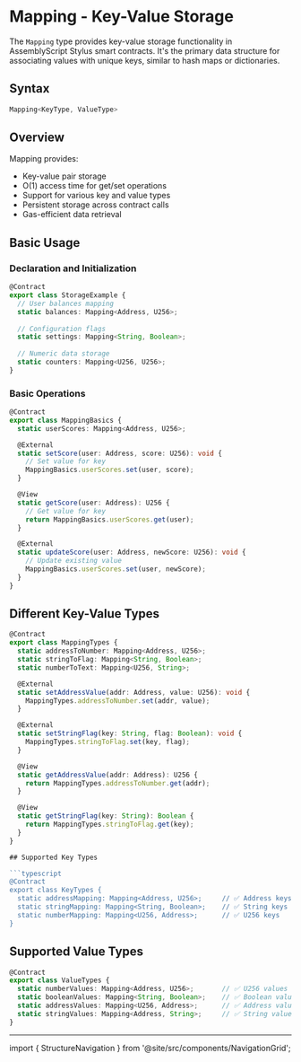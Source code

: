 # Mapping - Key-Value Storage

The `Mapping` type provides key-value storage functionality in AssemblyScript Stylus smart contracts. It's the primary data structure for associating values with unique keys, similar to hash maps or dictionaries.

## Syntax

```typescript
Mapping<KeyType, ValueType>
```

## Overview

Mapping provides:
- Key-value pair storage
- O(1) access time for get/set operations
- Support for various key and value types
- Persistent storage across contract calls
- Gas-efficient data retrieval

## Basic Usage

### Declaration and Initialization

```typescript
@Contract
export class StorageExample {
  // User balances mapping
  static balances: Mapping<Address, U256>;
  
  // Configuration flags
  static settings: Mapping<String, Boolean>;
  
  // Numeric data storage
  static counters: Mapping<U256, U256>;
}
```

### Basic Operations

```typescript
@Contract
export class MappingBasics {
  static userScores: Mapping<Address, U256>;

  @External
  static setScore(user: Address, score: U256): void {
    // Set value for key
    MappingBasics.userScores.set(user, score);
  }

  @View
  static getScore(user: Address): U256 {
    // Get value for key
    return MappingBasics.userScores.get(user);
  }

  @External
  static updateScore(user: Address, newScore: U256): void {
    // Update existing value
    MappingBasics.userScores.set(user, newScore);
  }
}
```

## Different Key-Value Types

```typescript
@Contract
export class MappingTypes {
  static addressToNumber: Mapping<Address, U256>;
  static stringToFlag: Mapping<String, Boolean>;
  static numberToText: Mapping<U256, String>;

  @External
  static setAddressValue(addr: Address, value: U256): void {
    MappingTypes.addressToNumber.set(addr, value);
  }

  @External
  static setStringFlag(key: String, flag: Boolean): void {
    MappingTypes.stringToFlag.set(key, flag);
  }

  @View
  static getAddressValue(addr: Address): U256 {
    return MappingTypes.addressToNumber.get(addr);
  }

  @View
  static getStringFlag(key: String): Boolean {
    return MappingTypes.stringToFlag.get(key);
  }
}

## Supported Key Types

```typescript
@Contract
export class KeyTypes {
  static addressMapping: Mapping<Address, U256>;     // ✅ Address keys
  static stringMapping: Mapping<String, Boolean>;    // ✅ String keys  
  static numberMapping: Mapping<U256, Address>;      // ✅ U256 keys
}
```

## Supported Value Types

```typescript
@Contract
export class ValueTypes {
  static numberValues: Mapping<Address, U256>;       // ✅ U256 values
  static booleanValues: Mapping<String, Boolean>;    // ✅ Boolean values
  static addressValues: Mapping<U256, Address>;      // ✅ Address values
  static stringValues: Mapping<Address, String>;     // ✅ String values
}
```

---

import { StructureNavigation } from '@site/src/components/NavigationGrid';

<StructureNavigation /> 